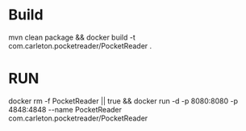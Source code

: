 # Build
mvn clean package && docker build -t com.carleton.pocketreader/PocketReader .

# RUN

docker rm -f PocketReader || true && docker run -d -p 8080:8080 -p 4848:4848 --name PocketReader com.carleton.pocketreader/PocketReader 